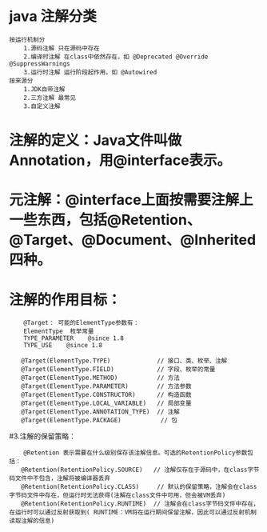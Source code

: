 
# java 注解分类 
    按运行机制分
        1.源码注解 只在源码中存在
        2.编译时注解 在class中依然存在，如 @Deprecated @Override @SuppressWarnings
        3.运行时注解 运行阶段起作用，如 @Autowired
    按来源分
        1.JDK自带注解
        2.三方注解 最常见
        3.自定义注解
# 注解的定义：Java文件叫做Annotation，用@interface表示。
# 元注解：@interface上面按需要注解上一些东西，包括@Retention、@Target、@Document、@Inherited四种。
# 注解的作用目标：       
        @Target： 可能的ElementType参数有：
        ElementType  枚举常量
        TYPE_PARAMETER    @since 1.8
        TYPE_USE    @since 1.8
        
    　　@Target(ElementType.TYPE)             // 接口、类、枚举、注解
    　　@Target(ElementType.FIELD)            // 字段、枚举的常量
    　　@Target(ElementType.METHOD)           // 方法
    　　@Target(ElementType.PARAMETER)        // 方法参数
    　　@Target(ElementType.CONSTRUCTOR)      // 构造函数
    　　@Target(ElementType.LOCAL_VARIABLE)   // 局部变量
    　　@Target(ElementType.ANNOTATION_TYPE)  // 注解
    　　@Target(ElementType.PACKAGE)           // 包
#3.注解的保留策略：

        @Retention 表示需要在什么级别保存该注解信息。可选的RetentionPolicy参数包括：
    　　@Retention(RetentionPolicy.SOURCE)   // 注解仅存在于源码中，在class字节码文件中不包含，注解将被编译器丢弃
    　　@Retention(RetentionPolicy.CLASS)     // 默认的保留策略，注解会在class字节码文件中存在，但运行时无法获得(注解在class文件中可用，但会被VM丢弃)
    　　@Retention(RetentionPolicy.RUNTIME)  // 注解会在class字节码文件中存在，在运行时可以通过反射获取到( RUNTIME：VM将在运行期间保留注解，因此可以通过反射机制读取注解的信息)
            
           